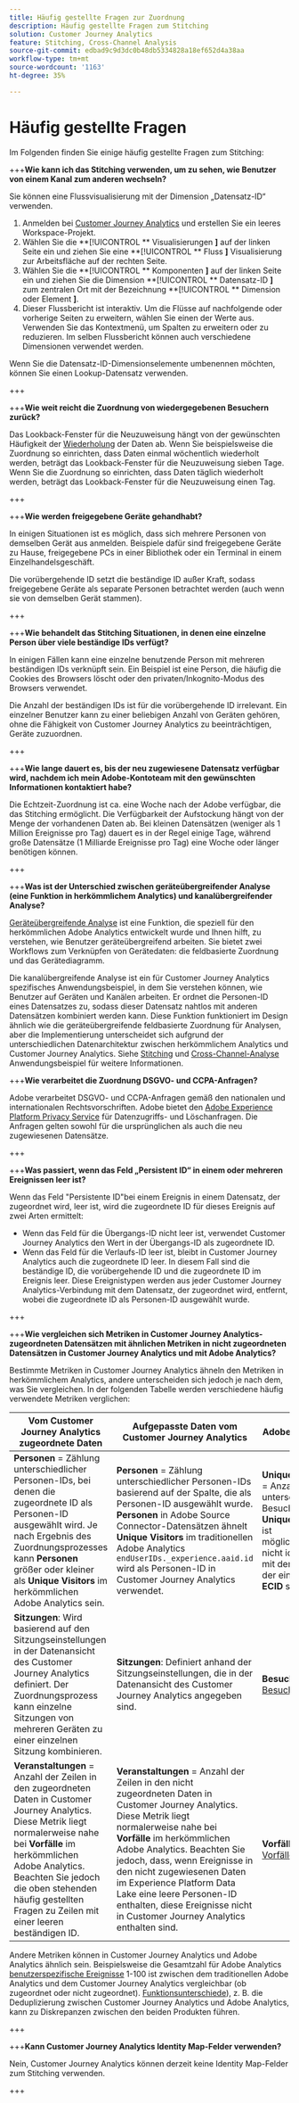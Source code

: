 ```yaml
---
title: Häufig gestellte Fragen zur Zuordnung
description: Häufig gestellte Fragen zum Stitching
solution: Customer Journey Analytics
feature: Stitching, Cross-Channel Analysis
source-git-commit: edbad9c9d3dc0b48db5334828a18ef652d4a38aa
workflow-type: tm+mt
source-wordcount: '1163'
ht-degree: 35%

---
```


# Häufig gestellte Fragen

Im Folgenden finden Sie einige häufig gestellte Fragen zum Stitching:

+++**Wie kann ich das Stitching verwenden, um zu sehen, wie Benutzer von einem Kanal zum anderen wechseln?**

Sie können eine Flussvisualisierung mit der Dimension „Datensatz-ID“ verwenden.

1. Anmelden bei [Customer Journey Analytics](https://analytics.adobe.com) und erstellen Sie ein leeres Workspace-Projekt.
2. Wählen Sie die **[!UICONTROL ** Visualisierungen **]** auf der linken Seite ein und ziehen Sie eine **[!UICONTROL ** Fluss **]** Visualisierung zur Arbeitsfläche auf der rechten Seite.
3. Wählen Sie die **[!UICONTROL ** Komponenten **]** auf der linken Seite ein und ziehen Sie die Dimension **[!UICONTROL ** Datensatz-ID **]** zum zentralen Ort mit der Bezeichnung **[!UICONTROL ** Dimension oder Element **]**.
4. Dieser Flussbericht ist interaktiv. Um die Flüsse auf nachfolgende oder vorherige Seiten zu erweitern, wählen Sie einen der Werte aus. Verwenden Sie das Kontextmenü, um Spalten zu erweitern oder zu reduzieren. Im selben Flussbericht können auch verschiedene Dimensionen verwendet werden.

Wenn Sie die Datensatz-ID-Dimensionselemente umbenennen möchten, können Sie einen Lookup-Datensatz verwenden.

+++

+++**Wie weit reicht die Zuordnung von wiedergegebenen Besuchern zurück?**

Das Lookback-Fenster für die Neuzuweisung hängt von der gewünschten Häufigkeit der [Wiederholung](explained.md) der Daten ab. Wenn Sie beispielsweise die Zuordnung so einrichten, dass Daten einmal wöchentlich wiederholt werden, beträgt das Lookback-Fenster für die Neuzuweisung sieben Tage. Wenn Sie die Zuordnung so einrichten, dass Daten täglich wiederholt werden, beträgt das Lookback-Fenster für die Neuzuweisung einen Tag.

+++

+++**Wie werden freigegebene Geräte gehandhabt?**

In einigen Situationen ist es möglich, dass sich mehrere Personen von demselben Gerät aus anmelden. Beispiele dafür sind freigegebene Geräte zu Hause, freigegebene PCs in einer Bibliothek oder ein Terminal in einem Einzelhandelsgeschäft.

Die vorübergehende ID setzt die beständige ID außer Kraft, sodass freigegebene Geräte als separate Personen betrachtet werden (auch wenn sie von demselben Gerät stammen).

+++

+++**Wie behandelt das Stitching Situationen, in denen eine einzelne Person über viele beständige IDs verfügt?**

In einigen Fällen kann eine einzelne benutzende Person mit mehreren beständigen IDs verknüpft sein. Ein Beispiel ist eine Person, die häufig die Cookies des Browsers löscht oder den privaten/Inkognito-Modus des Browsers verwendet.

Die Anzahl der beständigen IDs ist für die vorübergehende ID irrelevant. Ein einzelner Benutzer kann zu einer beliebigen Anzahl von Geräten gehören, ohne die Fähigkeit von Customer Journey Analytics zu beeinträchtigen, Geräte zuzuordnen.

+++

+++**Wie lange dauert es, bis der neu zugewiesene Datensatz verfügbar wird, nachdem ich mein Adobe-Kontoteam mit den gewünschten Informationen kontaktiert habe?**

Die Echtzeit-Zuordnung ist ca. eine Woche nach der Adobe verfügbar, die das Stitching ermöglicht. Die Verfügbarkeit der Aufstockung hängt von der Menge der vorhandenen Daten ab. Bei kleinen Datensätzen (weniger als 1 Million Ereignisse pro Tag) dauert es in der Regel einige Tage, während große Datensätze (1 Milliarde Ereignisse pro Tag) eine Woche oder länger benötigen können.

+++

+++**Was ist der Unterschied zwischen geräteübergreifender Analyse (eine Funktion in herkömmlichem Analytics) und kanalübergreifender Analyse?**

[Geräteübergreifende Analyse](https://experienceleague.adobe.com/docs/analytics/components/cda/overview.html?lang=de) ist eine Funktion, die speziell für den herkömmlichen Adobe Analytics entwickelt wurde und Ihnen hilft, zu verstehen, wie Benutzer geräteübergreifend arbeiten. Sie bietet zwei Workflows zum Verknüpfen von Gerätedaten: die feldbasierte Zuordnung und das Gerätediagramm.

Die kanalübergreifende Analyse ist ein für Customer Journey Analytics spezifisches Anwendungsbeispiel, in dem Sie verstehen können, wie Benutzer auf Geräten und Kanälen arbeiten. Er ordnet die Personen-ID eines Datensatzes zu, sodass dieser Datensatz nahtlos mit anderen Datensätzen kombiniert werden kann. Diese Funktion funktioniert im Design ähnlich wie die geräteübergreifende feldbasierte Zuordnung für Analysen, aber die Implementierung unterscheidet sich aufgrund der unterschiedlichen Datenarchitektur zwischen herkömmlichem Analytics und Customer Journey Analytics. Siehe [Stitching](overview.md) und [Cross-Channel-Analyse](../use-cases/cross-channel/cross-channel.md) Anwendungsbeispiel für weitere Informationen.

+++**Wie verarbeitet die Zuordnung DSGVO- und CCPA-Anfragen?**

Adobe verarbeitet DSGVO- und CCPA-Anfragen gemäß den nationalen und internationalen Rechtsvorschriften. Adobe bietet den [Adobe Experience Platform Privacy Service](https://experienceleague.adobe.com/docs/experience-platform/privacy/home.html?lang=de) für Datenzugriffs- und Löschanfragen. Die Anfragen gelten sowohl für die ursprünglichen als auch die neu zugewiesenen Datensätze.

+++

+++**Was passiert, wenn das Feld „Persistent ID“ in einem oder mehreren Ereignissen leer ist?**

Wenn das Feld &quot;Persistente ID&quot;bei einem Ereignis in einem Datensatz, der zugeordnet wird, leer ist, wird die zugeordnete ID für dieses Ereignis auf zwei Arten ermittelt:

* Wenn das Feld für die Übergangs-ID nicht leer ist, verwendet Customer Journey Analytics den Wert in der Übergangs-ID als zugeordnete ID.
* Wenn das Feld für die Verlaufs-ID leer ist, bleibt in Customer Journey Analytics auch die zugeordnete ID leer. In diesem Fall sind die beständige ID, die vorübergehende ID und die zugeordnete ID im Ereignis leer. Diese Ereignistypen werden aus jeder Customer Journey Analytics-Verbindung mit dem Datensatz, der zugeordnet wird, entfernt, wobei die zugeordnete ID als Personen-ID ausgewählt wurde.

+++

+++**Wie vergleichen sich Metriken in Customer Journey Analytics-zugeordneten Datensätzen mit ähnlichen Metriken in nicht zugeordneten Datensätzen in Customer Journey Analytics und mit Adobe Analytics?**

Bestimmte Metriken in Customer Journey Analytics ähneln den Metriken in herkömmlichem Analytics, andere unterscheiden sich jedoch je nach dem, was Sie vergleichen. In der folgenden Tabelle werden verschiedene häufig verwendete Metriken verglichen:

| **Vom Customer Journey Analytics zugeordnete Daten** | **Aufgepasste Daten vom Customer Journey Analytics** | **Adobe Analytics** | **Analytics Ultimate mit CDA** |
| ----- | ----- | ----- | ----- |
| **Personen** = Zählung unterschiedlicher Personen-IDs, bei denen die zugeordnete ID als Personen-ID ausgewählt wird. Je nach Ergebnis des Zuordnungsprozesses kann **Personen** größer oder kleiner als **Unique Visitors** im herkömmlichen Adobe Analytics sein. | **Personen** = Zählung unterschiedlicher Personen-IDs basierend auf der Spalte, die als Personen-ID ausgewählt wurde. **Personen** in Adobe Source Connector-Datensätzen ähnelt **Unique Visitors** im traditionellen Adobe Analytics `endUserIDs._experience.aaid.id` wird als Personen-ID in Customer Journey Analytics verwendet. | **Unique Visitors** = Anzahl unterschiedlicher Besucher-IDs. **Unique Visitors** ist möglicherweise nicht identisch mit der Anzahl der eindeutigen **ECID** s. | Siehe [Personen](https://experienceleague.adobe.com/docs/analytics/components/metrics/people.html?lang=de). |
| **Sitzungen**: Wird basierend auf den Sitzungseinstellungen in der Datenansicht des Customer Journey Analytics definiert. Der Zuordnungsprozess kann einzelne Sitzungen von mehreren Geräten zu einer einzelnen Sitzung kombinieren. | **Sitzungen**: Definiert anhand der Sitzungseinstellungen, die in der Datenansicht des Customer Journey Analytics angegeben sind. | **Besuche**: Siehe [Besuche](https://experienceleague.adobe.com/docs/analytics/components/metrics/visits.html?lang=de). | **Besuche**: Wird basierend auf den Sitzungseinstellungen definiert, die in der [Virtual Report Suite von CDA](https://experienceleague.adobe.com/docs/analytics/components/cda/setup.html?lang=de) angegeben sind. |
| **Veranstaltungen** = Anzahl der Zeilen in den zugeordneten Daten in Customer Journey Analytics. Diese Metrik liegt normalerweise nahe bei **Vorfälle** im herkömmlichen Adobe Analytics. Beachten Sie jedoch die oben stehenden häufig gestellten Fragen zu Zeilen mit einer leeren beständigen ID. | **Veranstaltungen** = Anzahl der Zeilen in den nicht zugeordneten Daten in Customer Journey Analytics. Diese Metrik liegt normalerweise nahe bei **Vorfälle** im herkömmlichen Adobe Analytics. Beachten Sie jedoch, dass, wenn Ereignisse in den nicht zugewiesenen Daten im Experience Platform Data Lake eine leere Personen-ID enthalten, diese Ereignisse nicht in Customer Journey Analytics enthalten sind. | **Vorfälle**: Siehe [Vorfälle](https://experienceleague.adobe.com/docs/analytics/components/metrics/occurrences.html?lang=de). | **Vorfälle**: Siehe [Vorfälle](https://experienceleague.adobe.com/docs/analytics/components/metrics/occurrences.html?lang=de). |

Andere Metriken können in Customer Journey Analytics und Adobe Analytics ähnlich sein. Beispielsweise die Gesamtzahl für Adobe Analytics [benutzerspezifische Ereignisse](https://experienceleague.adobe.com/docs/analytics/components/metrics/custom-events.html?lang=de) 1-100 ist zwischen dem traditionellen Adobe Analytics und dem Customer Journey Analytics vergleichbar (ob zugeordnet oder nicht zugeordnet). [Funktionsunterschiede](/help/getting-started/aa-vs-cja/cja-aa.md)), z. B. die Deduplizierung zwischen Customer Journey Analytics und Adobe Analytics, kann zu Diskrepanzen zwischen den beiden Produkten führen.

+++

+++**Kann Customer Journey Analytics Identity Map-Felder verwenden?**

Nein, Customer Journey Analytics können derzeit keine Identity Map-Felder zum Stitching verwenden.

+++
